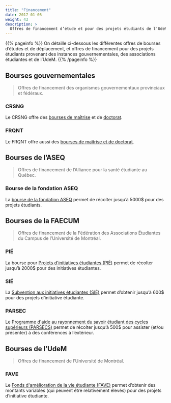 ```yaml
---
title: "Financement"
date: 2017-01-05
weight: 43
description: >
  Offres de financement d’étude et pour des projets étudiants de l’UdeM.
---
```


{{% pageinfo %}}
On détaille ci-dessous les différentes offres de bourses d’études et de déplacement, et offres de financement pour des projets étudiants provenant des instances gouvernementales, des associations étudiantes et de l’UdeM.
{{% /pageinfo %}}

## Bourses gouvernementales

> Offres de financement des organismes gouvernementaux provinciaux et fédéraux.

### CRSNG

Le CRSNG offre des [bourses de maîtrise](https://www.nserc-crsng.gc.ca/students-etudiants/pg-cs/cgsm-bescm_fra.asp) et de [doctorat](https://www.nserc-crsng.gc.ca/students-etudiants/pg-cs/bellandpostgrad-belletsuperieures_fra.asp).

### FRQNT

Le FRQNT offre aussi des [bourses de maîtrise et de doctorat](https://frq.gouv.qc.ca/programme/bourses-de-2e-et-3e-cycles-2022-2023/).

## Bourses de l’ASEQ

> Offres de financement de l’Alliance pour la santé étudiante au Québec.

### Bourse de la fondation ASEQ

La [bourse de la fondation ASEQ](http://www.fondationaseq.com) permet de récolter jusqu’à 5000$ pour des projets étudiants.

## Bourses de la FAECUM

> Offres de financement de la Fédération des Associations Étudiantes du Campus de l’Université de Montréal.

### PIÉ

La bourse pour [Projets d'initiatives étudiantes (PIÉ)](http://www.faecum.qc.ca/services/bourses-subventions-et-prix#pie) permet de récolter jusqu’à 2000$ pour des initiatives étudiantes.

### SIÉ

La [Subvention aux initiatives étudiantes (SIÉ)](https://www.ficsum.com/soutien-financier/) permet d’obtenir jusqu’à 600$ pour des projets d’initiative étudiante.

### PARSEC

Le [Programme d'aide au rayonnement du savoir étudiant des cycles supérieurs (PARSECS)](http://www.faecum.qc.ca/services/bourses-subventions-et-prix#parsecs) permet de récolter jusqu’à 500$ pour assister (et/ou présenter) à des conférences à l’extérieur.

## Bourses de l’UdeM

> Offres de financement de l’Université de Montréal.

### FAVE

Le [Fonds d'amélioration de la vie étudiante (FAVE)](http://www.faecum.qc.ca/services/bourses-subventions-et-prix#fave) permet d’obtenir des montants variables (qui peuvent être relativement élevés) pour des projets d’initiative étudiante.